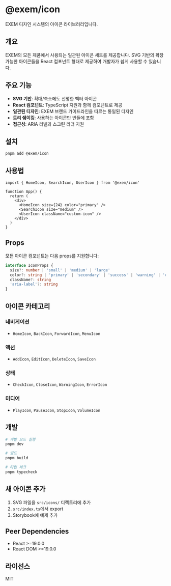 # @exem/icon

EXEM 디자인 시스템의 아이콘 라이브러리입니다.

## 개요

EXEM의 모든 제품에서 사용되는 일관된 아이콘 세트를 제공합니다. SVG 기반의 확장 가능한 아이콘들을 React 컴포넌트 형태로 제공하여 개발자가 쉽게 사용할 수 있습니다.

## 주요 기능

- **SVG 기반**: 확대/축소에도 선명한 벡터 아이콘
- **React 컴포넌트**: TypeScript 지원과 함께 컴포넌트로 제공
- **일관된 디자인**: EXEM 브랜드 가이드라인을 따르는 통일된 디자인
- **트리 쉐이킹**: 사용하는 아이콘만 번들에 포함
- **접근성**: ARIA 라벨과 스크린 리더 지원

## 설치

```bash
pnpm add @exem/icon
```

## 사용법

```tsx
import { HomeIcon, SearchIcon, UserIcon } from '@exem/icon'

function App() {
  return (
    <div>
      <HomeIcon size={24} color="primary" />
      <SearchIcon size="medium" />
      <UserIcon className="custom-icon" />
    </div>
  )
}
```

## Props

모든 아이콘 컴포넌트는 다음 props를 지원합니다:

```typescript
interface IconProps {
  size?: number | 'small' | 'medium' | 'large'
  color?: string | 'primary' | 'secondary' | 'success' | 'warning' | 'error'
  className?: string
  'aria-label'?: string
}
```

## 아이콘 카테고리

### 네비게이션
- `HomeIcon`, `BackIcon`, `ForwardIcon`, `MenuIcon`

### 액션
- `AddIcon`, `EditIcon`, `DeleteIcon`, `SaveIcon`

### 상태
- `CheckIcon`, `CloseIcon`, `WarningIcon`, `ErrorIcon`

### 미디어
- `PlayIcon`, `PauseIcon`, `StopIcon`, `VolumeIcon`

## 개발

```bash
# 개발 모드 실행
pnpm dev

# 빌드
pnpm build

# 타입 체크
pnpm typecheck
```

## 새 아이콘 추가

1. SVG 파일을 `src/icons/` 디렉토리에 추가
2. `src/index.ts`에서 export
3. Storybook에 예제 추가

## Peer Dependencies

- React >=19.0.0
- React DOM >=19.0.0

## 라이선스

MIT